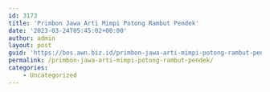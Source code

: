 ```yaml
---
id: 3173
title: 'Primbon Jawa Arti Mimpi Potong Rambut Pendek'
date: '2023-03-24T05:45:02+00:00'
author: admin
layout: post
guid: 'https://bos.awn.biz.id/primbon-jawa-arti-mimpi-potong-rambut-pendek/'
permalink: /primbon-jawa-arti-mimpi-potong-rambut-pendek/
categories:
    - Uncategorized
---
```



